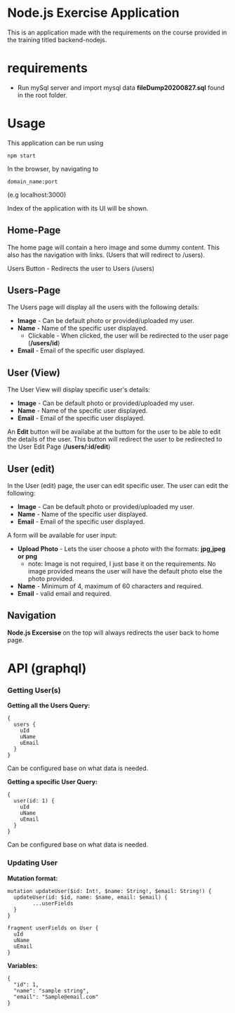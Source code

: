 # Node.js Exercise Application

This is an application made with the requirements on the course provided in the training titled backend-nodejs.

# requirements
* Run mySql server and import mysql data __fileDump20200827.sql__ found in the root folder.

# Usage

This application can be run using
```node
npm start
```
In the browser, by navigating to
```
domain_name:port
```
(e.g localhost:3000)

Index of the application with its UI will be shown.

## Home-Page
The home page will contain a hero image and some dummy content. This also has the navigation with links. (Users that will redirect to /users).

Users Button - Redirects the user to Users (/users)

## Users-Page
The Users page will display all the users with the following details:
* __Image__ - Can be default photo or provided/uploaded my user.
* __Name__ - Name of the specific user displayed.
  * Clickable - When clicked, the user will be redirected to the user page (__/users/id__)
* __Email__ - Email of the specific user displayed.

## User (View)
The User View will display specific user's details:
* __Image__ - Can be default photo or provided/uploaded my user.
* __Name__ - Name of the specific user displayed.
* __Email__ - Email of the specific user displayed.

An __Edit__ button will be availabe at the buttom for the user to be able to edit the details of the user. This button will redirect the user to be redirected to the User Edit Page (__/users/:id/edit__)

## User (edit)
In the User (edit) page, the user can edit specific user.
The user can edit the following:
* __Image__ - Can be default photo or provided/uploaded my user.
* __Name__ - Name of the specific user displayed.
* __Email__ - Email of the specific user displayed.

A form will be available for user input:
* __Upload Photo__ - Lets the user choose a photo with the formats: __jpg,jpeg or png__
  * note: Image is not required, I just base it on the requirements. No image provided means the user will have the default photo else the photo provided.
* __Name__ - Minimum of 4, maximum of 60 characters and required.
* __Email__ - valid email and required.

## Navigation
__Node.js Excersise__ on the top will always redirects the user back to home page.

# API (graphql)
### __Getting User(s)__
__Getting all the Users Query:__

```
{
  users {
    uId
    uName
    uEmail
  }
}
```
Can be configured base on what data is needed.

__Getting a specific User Query:__

```
{
  user(id: 1) {
    uId
    uName
    uEmail
  }
}
```
Can be configured base on what data is needed.


### __Updating User__

__Mutation format:__
```
mutation updateUser($id: Int!, $name: String!, $email: String!) {
  updateUser(id: $id, name: $name, email: $email) {
		...userFields
  }
}

fragment userFields on User {
  uId
  uName
  uEmail
}
```

__Variables:__
```
{
  "id": 1,
  "name": "sample string",
  "email": "Sample@email.com"
}
```